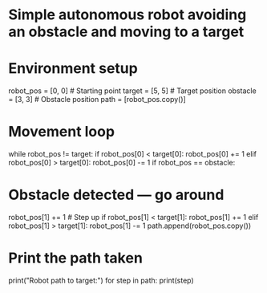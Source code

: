 # Simple autonomous robot avoiding an obstacle and moving to a target
# Environment setup
robot_pos = [0, 0] # Starting point
target = [5, 5] # Target position
obstacle = [3, 3] # Obstacle position
path = [robot_pos.copy()]
# Movement loop
while robot_pos != target:
if robot_pos[0] < target[0]:
robot_pos[0] += 1
elif robot_pos[0] > target[0]:
robot_pos[0] -= 1
if robot_pos == obstacle:
# Obstacle detected — go around
robot_pos[1] += 1 # Step up
if robot_pos[1] < target[1]:
robot_pos[1] += 1
elif robot_pos[1] > target[1]:
robot_pos[1] -= 1
path.append(robot_pos.copy())
# Print the path taken
print("Robot path to target:")
for step in path:
print(step)
